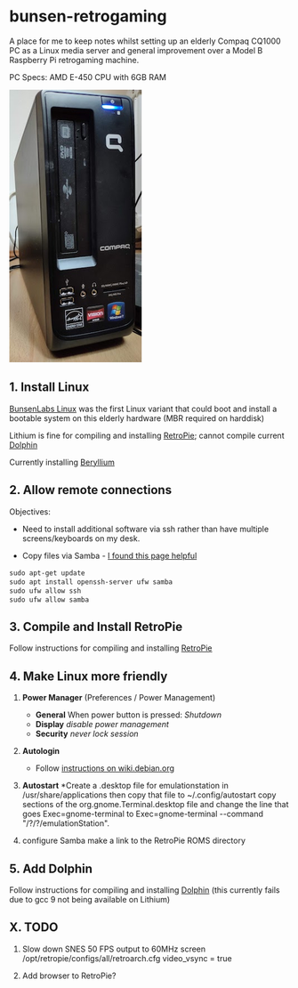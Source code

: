 # bunsen-retrogaming

A place for me to keep notes whilst setting up an elderly Compaq CQ1000 PC as a Linux media server and general improvement over a Model B Raspberry Pi retrogaming machine.

PC Specs:
AMD E-450 CPU with 6GB RAM

![image of Compaq CQ1000 PC](images/CompaqCP1000.jpg "Compaq CQ1000 PC")

## 1. Install Linux

[BunsenLabs Linux](https://www.bunsenlabs.org/) was the first Linux variant that could boot and install a bootable system on this elderly hardware (MBR required on harddisk)

Lithium is fine for compiling and installing [RetroPie](https://retropie.org.uk/); cannot compile current [Dolphin](https://dolphin-emu.org/)

Currently installing [Beryllium](https://github.com/BunsenLabs/bunsen-netinstall)

## 2. Allow remote connections

Objectives: 
* Need to install additional software via ssh rather than have multiple screens/keyboards on my desk.

* Copy files via Samba - [I found this page helpful](https://linuxconfig.org/how-to-set-up-a-samba-server-on-debian-10-buster)

```
sudo apt-get update
sudo apt install openssh-server ufw samba
sudo ufw allow ssh
sudo ufw allow samba
```

## 3. Compile and Install RetroPie

Follow instructions for compiling and installing [RetroPie](https://retropie.org.uk/)

## 4. Make Linux more friendly

1. **Power Manager** (Preferences / Power Management)
   * **General** When power button is pressed: *Shutdown*
   * **Display** *disable power management*
   * **Security** *never lock session*

2. **Autologin**
   * Follow [instructions on wiki.debian.org](https://wiki.debian.org/LightDM#Enable_autologin)

3. **Autostart**
   *Create a .desktop file for emulationstation in /usr/share/applications then copy that file to ~/.config/autostart
copy sections of the org.gnome.Terminal.desktop file and change the line that goes Exec=gnome-terminal to Exec=gnome-terminal --command "/?/?/emulationStation".

4. configure Samba
make a link to the RetroPie ROMS directory

## 5. Add Dolphin

Follow instructions for compiling and installing [Dolphin](https://dolphin-emu.org/) (this currently fails due to gcc 9 not being available on Lithium)

## X. TODO

1. Slow down SNES
50 FPS output to 60MHz screen
/opt/retropie/configs/all/retroarch.cfg video_vsync = true

2. Add browser to RetroPie?

